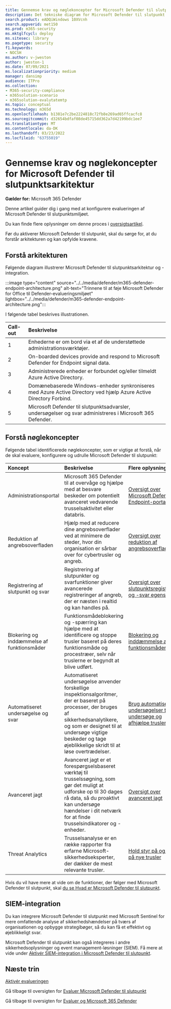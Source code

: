 ```yaml
---
title: Gennemse krav og nøglekoncepter for Microsoft Defender til slutpunktsarkitektur
description: Det tekniske diagram for Microsoft Defender til slutpunkt i Microsoft 365 Defender hjælper dig med at forstå identiteten i Microsoft 365 før du opbygger dit prøvelaboratorium eller pilotmiljø.
search.product: eADQiWindows 10XVcnh
search.appverid: met150
ms.prod: m365-security
ms.mktglfcycl: deploy
ms.sitesec: library
ms.pagetype: security
f1.keywords:
- NOCSH
ms.author: v-jweston
author: jweston-1
ms.date: 07/09/2021
ms.localizationpriority: medium
manager: dansimp
audience: ITPro
ms.collection:
- M365-security-compliance
- m365solution-scenario
- m365solution-evalutatemtp
ms.topic: conceptual
ms.technology: m365d
ms.openlocfilehash: b1381e7c2be2224818c72fb8e269ad65ffcacfc8
ms.sourcegitcommit: d32654bdfaf08de45715dd362a7d42199bdc1ee7
ms.translationtype: MT
ms.contentlocale: da-DK
ms.lasthandoff: 03/23/2022
ms.locfileid: "63755019"
---
```

# <a name="review-microsoft-defender-for-endpoint-architecture-requirements-and-key-concepts"></a>Gennemse krav og nøglekoncepter for Microsoft Defender til slutpunktsarkitektur

**Gælder for:** Microsoft 365 Defender

Denne artikel guider dig i gang med at konfigurere evalueringen af Microsoft Defender til slutpunktsmiljøet.

Du kan finde flere oplysninger om denne proces i [oversigtsartikel](eval-defender-endpoint-overview.md).

Før du aktiverer Microsoft Defender til slutpunkt, skal du sørge for, at du forstår arkitekturen og kan opfylde kravene.

## <a name="understand-the-architecture"></a>Forstå arkitekturen

Følgende diagram illustrerer Microsoft Defender til slutpunktsarkitektur og -integration. 

:::image type="content" source="../../media/defender/m365-defender-endpoint-architecture.png" alt-text="Trinnene til at føje Microsoft Defender for Office til Defender-evalueringsmiljøet" lightbox="../../media/defender/m365-defender-endpoint-architecture.png":::

I følgende tabel beskrives illustrationen.

Call-out | Beskrivelse
:---|:---|
1 | Enhederne er om bord via et af de understøttede administrationsværktøjer. 
2 | On-boarded devices provide and respond to Microsoft Defender for Endpoint signal data.
3 | Administrerede enheder er forbundet og/eller tilmeldt Azure Active Directory.
4 | Domænebaserede Windows-enheder synkroniseres med Azure Active Directory ved hjælp Azure Active Directory Forbind.
5 | Microsoft Defender til slutpunktsadvarsler, undersøgelser og svar administreres i Microsoft 365 Defender.

## <a name="understand-key-concepts"></a>Forstå nøglekoncepter

Følgende tabel identificerede nøglekoncepter, som er vigtige at forstå, når de skal evaluere, konfigurere og udrulle Microsoft Defender til slutpunkt: 

Koncept | Beskrivelse | Flere oplysninger
:---|:---|:---|
Administrationsportal | Microsoft 365 Defender til at overvåge og hjælpe med at besvare beskeder om potentielt avanceret vedvarende trusselsaktivitet eller databris. | [Oversigt over Microsoft Defender til Endpoint-portalen](/microsoft-365/security/defender-endpoint/portal-overview)
Reduktion af angrebsoverfladen | Hjælp med at reducere dine angrebsoverflader ved at minimere de steder, hvor din organisation er sårbar over for cybertrusler og angreb. | [Oversigt over reduktion af angrebsoverfladen](/microsoft-365/security/defender-endpoint/overview-attack-surface-reduction)
Registrering af slutpunkt og svar | Registrering af slutpunkter og svarfunktioner giver avancerede registreringer af angreb, der er næsten i realtid og kan handles på. | [Oversigt over slutpunktsregistrering og -svar egenskaber](/microsoft-365/security/defender-endpoint/overview-endpoint-detection-response)
Blokering og inddæmmelse af funktionsmåder | Funktionsmådeblokering og -spærring kan hjælpe med at identificere og stoppe trusler baseret på deres funktionsmåde og procestræer, selv når truslerne er begyndt at blive udført. | [Blokering og inddæmmelse af funktionsmåder](/microsoft-365/security/defender-endpoint/behavioral-blocking-containment)
Automatiseret undersøgelse og svar | Automatiseret undersøgelse anvender forskellige inspektionsalgoritmer, der er baseret på processer, der bruges af sikkerhedsanalytikere, og som er designet til at undersøge vigtige beskeder og tage øjeblikkelige skridt til at løse overtrædelser. | [Brug automatiserede undersøgelser til at undersøge og afhjælpe trusler](/microsoft-365/security/defender-endpoint/automated-investigations)
Avanceret jagt | Avanceret jagt er et forespørgselsbaseret værktøj til trusselssøgning, som gør det muligt at udforske op til 30 dages rå data, så du proaktivt kan undersøge hændelser i dit netværk for at finde trusselsindikatorer og -enheder. | [Oversigt over avanceret jagt](/microsoft-365/security/defender-endpoint/advanced-hunting-overview)
Threat Analytics | Trusselsanalyse er en række rapporter fra erfarne Microsoft-sikkerhedseksperter, der dækker de mest relevante trusler. | [Hold styr på og svar på nye trusler](/microsoft-365/security/defender-endpoint/threat-analytics)


Hvis du vil have mere at vide om de funktioner, der følger med Microsoft Defender til slutpunkt, skal [du se Hvad er Microsoft Defender til slutpunkt](/microsoft-365/security/defender-endpoint/microsoft-defender-endpoint).

## <a name="siem-integration"></a>SIEM-integration

Du kan integrere Microsoft Defender til slutpunkt med Microsoft Sentinel for mere omfattende analyse af sikkerhedshændelser på tværs af organisationen og opbygge strategibøger, så du kan få et effektivt og øjeblikkeligt svar. 

Microsoft Defender til slutpunkt kan også integreres i andre sikkerhedsoplysninger og event management-løsninger (SIEM). Få mere at vide under [Aktivér SIEM-integration i Microsoft Defender til slutpunkt](/microsoft-365/security/defender-endpoint/enable-siem-integration).


## <a name="next-steps"></a>Næste trin
[Aktivér evalueringen](eval-defender-endpoint-enable-eval.md)

Gå tilbage til oversigten for [Evaluer Microsoft Defender til slutpunkt](eval-defender-endpoint-overview.md)

Gå tilbage til oversigten for [Evaluer og Microsoft 365 Defender](eval-overview.md)
